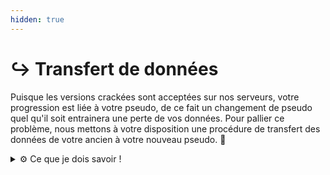 ```yaml
---
hidden: true
---
```


# ↪️ Transfert de données

Puisque les versions crackées sont acceptées sur nos serveurs, votre progression est liée à votre pseudo, de ce fait un changement de pseudo quel qu'il soit entrainera une perte de vos données. Pour pallier ce problème, nous mettons à votre disposition une procédure de transfert des données de votre ancien à votre nouveau pseudo. 🤔

<details>

<summary>⚙️ Ce que je dois savoir !</summary>

* Faire un ticket sur le discord du serveur en question.

Pour procéder au transfert de données, il faut que les deux comptes soient connectés en même temps. Pour se faire, des applications crackées existent comme par exemple, Tlauncher.

Il faudra aussi s'armer de patience. En effet, si la plus grosse partie du transfert a été automatisée pour vous, certaines étapes sont tout de même à effectuer manuellement.

⚠️ <mark style="color:red;">Un tel transfert n'est pas un jeu ! Veillez à bien suivre toutes les étapes indiquées afin de ne pas perdre de données !</mark>

</details>

